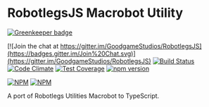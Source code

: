 RobotlegsJS Macrobot Utility
===

[![Greenkeeper badge](https://badges.greenkeeper.io/GoodgameStudios/RobotlegsJS-Macrobot.svg)](https://greenkeeper.io/)

[![Join the chat at https://gitter.im/GoodgameStudios/RobotlegsJS](https://badges.gitter.im/Join%20Chat.svg)](https://gitter.im/GoodgameStudios/RobotlegsJS)
[![Build Status](https://travis-ci.org/GoodgameStudios/RobotlegsJS-Macrobot.svg?branch=master)](https://travis-ci.org/GoodgameStudios/RobotlegsJS-Macrobot)
[![Code Climate](https://codeclimate.com/github/GoodgameStudios/RobotlegsJS-Macrobot/badges/gpa.svg)](https://codeclimate.com/github/GoodgameStudios/RobotlegsJS-Macrobot)
[![Test Coverage](https://codeclimate.com/github/GoodgameStudios/RobotlegsJS-Macrobot/badges/coverage.svg)](https://codeclimate.com/github/GoodgameStudios/RobotlegsJS-Macrobot/coverage)
[![npm version](https://badge.fury.io/js/robotlegs-macrobot.svg)](https://badge.fury.io/js/robotlegs-macrobot)

[![NPM](https://nodei.co/npm/robotlegs-macrobot.png?downloads=true&downloadRank=true)](https://nodei.co/npm/robotlegs-macrobot/)
[![NPM](https://nodei.co/npm-dl/robotlegs-macrobot.png?months=9&height=3)](https://nodei.co/npm/robotlegs-macrobot/)

A port of Robotlegs Utilities Macrobot to TypeScript.
